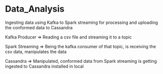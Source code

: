 # Data_Analysis
Ingesting data using Kafka to Spark streaming for processing and uploading the conformed data to Cassandra

Kafka Producer => Reading a csv file and streaming it to a topic

Spark Streaming => Being the kafka consumer of that topic, is receiving the csv data, manipulates the data

Cassandra => Manipulated, conformed data from Spark streaming is getting ingested to Cassandra installed in local 
